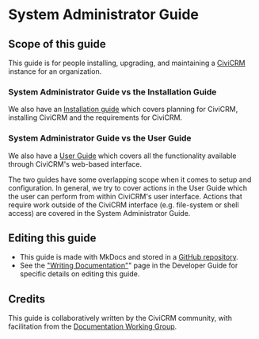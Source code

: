 # System Administrator Guide

## Scope of this guide

This guide is for people installing, upgrading, and maintaining a [CiviCRM](https://civicrm.org) instance for an organization.

### System Administrator Guide vs the Installation Guide

We also have an [Installation guide](https://docs.civicrm.org/installation/en/latest) which covers planning for CiviCRM, installing CiviCRM and the requirements for CiviCRM.

### System Administrator Guide vs the User Guide

We also have a [User Guide](https://docs.civicrm.org/user/en/latest) which covers all the functionality available through CiviCRM's web-based interface.

The two guides have some overlapping scope when it comes to setup and configuration. In general, we try to cover actions in the User Guide which the user can perform from within CiviCRM's user interface. Actions that require work outside of the CiviCRM interface (e.g. file-system or shell access) are covered in the System Administrator Guide.

## Editing this guide

* This guide is made with MkDocs and stored in a [GitHub repository](https://github.com/civicrm/civicrm-sysadmin-guide).
* See the ["Writing Documentation"](https://docs.civicrm.org/dev/en/latest/documentation)" page in the Developer Guide for specific details on editing this guide.

## Credits

This guide is collaboratively written by the CiviCRM community, with facilitation from the [Documentation Working Group](https://civicrm.org/working-groups/documentation).
